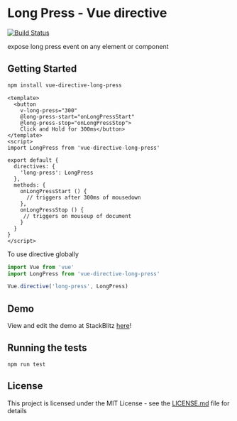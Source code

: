 # Long Press - Vue directive
[![Build Status](https://travis-ci.org/FeliciousX/vue-directive-long-press.svg?branch=master)](https://travis-ci.org/FeliciousX/vue-directive-long-press)

expose long press event on any element or component

## Getting Started

```bash
npm install vue-directive-long-press
```

```vue
<template>
  <button
    v-long-press="300"
    @long-press-start="onLongPressStart"
    @long-press-stop="onLongPressStop">
    Click and Hold for 300ms</button>
</template>
<script>
import LongPress from 'vue-directive-long-press'

export default {
  directives: {
    'long-press': LongPress
  },
  methods: {
    onLongPressStart () {
      // triggers after 300ms of mousedown
    },
    onLongPressStop () {
     // triggers on mouseup of document
    }
  }
}
</script>
```

To use directive globally

```typescript
import Vue from 'vue'
import LongPress from 'vue-directive-long-press'

Vue.directive('long-press', LongPress)
```

## Demo
View and edit the demo at StackBlitz [here](https://stackblitz.com/edit/vue-directive-long-press-demo)!

## Running the tests

```
npm run test
```

## License

This project is licensed under the MIT License - see the [LICENSE.md](LICENSE.md) file for details
